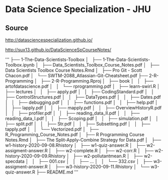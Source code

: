 # Data Science Specialization - JHU

## Source

http://datasciencespecialization.github.io/

http://sux13.github.io/DataScienceSpCourseNotes/



'''
├── 1-The-Data-Scientists-Toolbox
│   ├── 1-The-Data-Scientists-Toolbox.ipynb
│   ├── Data_Scientists_Toolbox_Course_Notes.pdf
│   ├── Data Scientists Toolbox Course Notes.Rmd
│   ├── Pro Git - Scott Chacon.pdf
│   └── SWTM-2088_Atlassian-Git-Cheatsheet.pdf
├── 2-R-Programming
│   ├── 2-R-Programming.Rproj
│   ├── book
│   │   ├── artofdatascience.pdf
│   │   └── rprogramming.pdf
│   ├── learn-swirl.R
│   ├── lectures
│   │   ├── apply.pdf
│   │   ├── CodingStandard.pdf
│   │   ├── ControlStructures.pdf
│   │   ├── DataTypes.pdf
│   │   ├── Dates.pdf
│   │   ├── debugging.pdf
│   │   ├── functions.pdf
│   │   ├── help.pdf
│   │   ├── lapply.pdf
│   │   ├── mapply.pdf
│   │   ├── OverviewHistoryR.pdf
│   │   ├── profiler.pdf
│   │   ├── reading_data_II.pdf
│   │   ├── reading_data_I.pdf
│   │   ├── Scoping.pdf
│   │   ├── simulation.pdf
│   │   ├── split.pdf
│   │   ├── Str.pdf
│   │   ├── Subsetting.pdf
│   │   ├── tapply.pdf
│   │   └── Vectorized.pdf
│   ├── R_Programming_Course_Notes.pdf
│   ├── R Programming Course Notes.Rmd
│   ├── The Split-Apply-Combine Strategy for Data.pdf
│   ├── w1-history-2020-09-08.Rhistory
│   ├── w1-quiz-answer.R
│   ├── w2-assigment-answer.R
│   ├── w2-complete.R
│   ├── w2-corr.R
│   ├── w2-history-2020-09-09.Rhistory
│   ├── w2-pollutantmean.R
│   ├── w2-specdata
│   │   ├── 001.csv
│   │   ├── ...
│   │   └── 332.csv
│   ├── w3-assigment-answer.R
│   ├── w3-history-2020-09-11.Rhistory
│   └── w3-quiz-answer.R
├── README.md
'''